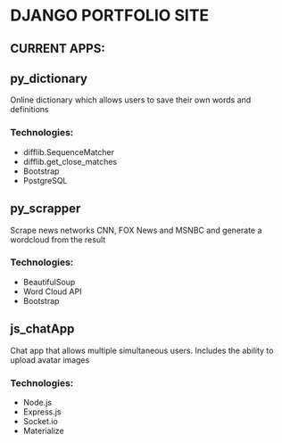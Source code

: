 # **DJANGO PORTFOLIO SITE**

## CURRENT APPS:

## **py_dictionary** 
Online dictionary which allows users to save their own words and definitions

### **Technologies:**

- difflib.SequenceMatcher
- difflib.get_close_matches 
- Bootstrap 
- PostgreSQL

## **py_scrapper**
Scrape news networks CNN, FOX News and MSNBC and generate a wordcloud from the result

### **Technologies:**

- BeautifulSoup
- Word Cloud API
- Bootstrap

## **js_chatApp**
Chat app that allows multiple simultaneous users. Includes the ability to upload avatar images 

### **Technologies:**

- Node.js
- Express.js
- Socket.io
- Materialize